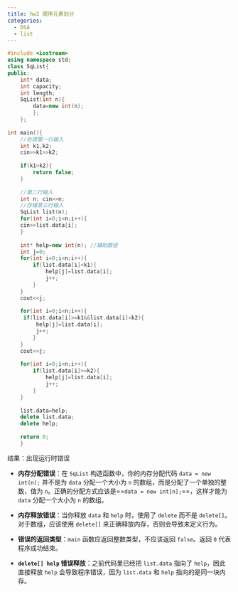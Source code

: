 ```yaml
---
title: hw2 顺序元素划分
categories:
  - DSA
  - list
---
```

```cpp
#include <iostream> 
using namespace std;
class SqList{
public:
	int* data;
	int capacity; 
	int length; 
	SqList(int n){ 
		data=new int(n); 
		}; 
	}; 
	
int main(){ 
	//处理第一行输入 
	int k1,k2; 
	cin>>k1>>k2; 
	
	if(k1>k2){ 
		return false; 
	} 
	
	//第二行输入 
	int n; cin>>n; 
	//存储第三行输入 
	SqList list(n); 
	for(int i=0;i<n;i++){ 
	cin>>list.data[i]; 
	} 
	
	int* help=new int(n); //辅助数组
	int j=0; 
	for(int i=0;i<n;i++){ 
		if(list.data[i]<k1){ 
			help[j]=list.data[i]; 
			j++; 
		} 
	} 
	cout<<j; 
	
	for(int i=0;i<n;i++){
	 if(list.data[i]>=k1&&list.data[i]<k2){ 
		 help[j]=list.data[i]; 
		 j++; 
		}
	} 
	cout<<j; 
	
	for(int i=0;i<n;i++){ 
		if(list.data[i]>=k2){ 
			help[j]=list.data[i]; 
			j++; 
		} 
	} 
	
	list.data=help; 
	delete list.data; 
	delete help; 
	
	return 0; 
	} 
```

结果：出现运行时错误

- **内存分配错误**：在 `SqList` 构造函数中，你的内存分配代码 `data = new int(n);` 并不是为 `data` 分配一个大小为 `n` 的数组，而是分配了一个单独的整数，值为 `n`。正确的分配方式应该是==`data = new int[n];`==，这样才能为 `data` 分配一个大小为 `n` 的数组。
    
- **内存释放错误**：当你释放 `data` 和 `help` 时，使用了 `delete` 而不是 `delete[]`。对于数组，应该使用 `delete[]` 来正确释放内存，否则会导致未定义行为。
    
- **错误的返回类型**：`main` 函数应返回整数类型，不应该返回 `false`。返回 `0` 代表程序成功结束。
	 
- **`delete[] help` 错误释放**：之前代码里已经把 `list.data` 指向了 `help`，因此直接释放 `help` 会导致程序错误，因为 `list.data` 和 `help` 指向的是同一块内存。
